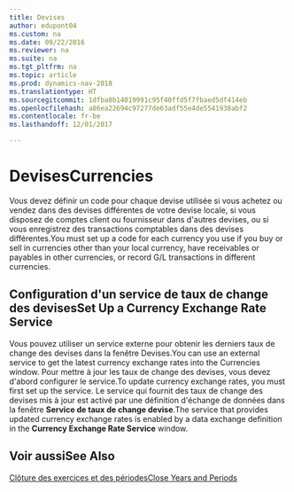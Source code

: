```yaml
---
title: Devises
author: edupont04
ms.custom: na
ms.date: 09/22/2016
ms.reviewer: na
ms.suite: na
ms.tgt_pltfrm: na
ms.topic: article
ms.prod: dynamics-nav-2018
ms.translationtype: HT
ms.sourcegitcommit: 1dfba8b14019991c95f40ffd5f7fbaed5df414eb
ms.openlocfilehash: a86ea22694c97277de63adf55e4de5541938abf2
ms.contentlocale: fr-be
ms.lasthandoff: 12/01/2017

---
```


# <a name="currencies"></a><span data-ttu-id="8554a-102">Devises</span><span class="sxs-lookup"><span data-stu-id="8554a-102">Currencies</span></span>
<span data-ttu-id="8554a-103">Vous devez définir un code pour chaque devise utilisée si vous achetez ou vendez dans des devises différentes de votre devise locale, si vous disposez de comptes client ou fournisseur dans d'autres devises, ou si vous enregistrez des transactions comptables dans des devises différentes.</span><span class="sxs-lookup"><span data-stu-id="8554a-103">You must set up a code for each currency you use if you buy or sell in currencies other than your local currency, have receivables or payables in other currencies, or record G/L transactions in different currencies.</span></span>  

## <a name="set-up-a-currency-exchange-rate-service"></a><span data-ttu-id="8554a-104">Configuration d'un service de taux de change des devises</span><span class="sxs-lookup"><span data-stu-id="8554a-104">Set Up a Currency Exchange Rate Service</span></span>
<span data-ttu-id="8554a-105">Vous pouvez utiliser un service externe pour obtenir les derniers taux de change des devises dans la fenêtre Devises.</span><span class="sxs-lookup"><span data-stu-id="8554a-105">You can use an external service to get the latest currency exchange rates into the Currencies window.</span></span> <span data-ttu-id="8554a-106">Pour mettre à jour les taux de change des devises, vous devez d'abord configurer le service.</span><span class="sxs-lookup"><span data-stu-id="8554a-106">To update currency exchange rates, you must first set up the service.</span></span>
<span data-ttu-id="8554a-107">Le service qui fournit des taux de change des devises mis à jour est activé par une définition d'échange de données dans la fenêtre **Service de taux de change devise**.</span><span class="sxs-lookup"><span data-stu-id="8554a-107">The service that provides updated currency exchange rates is enabled by a data exchange definition in the **Currency Exchange Rate Service** window.</span></span>  

## <a name="see-also"></a><span data-ttu-id="8554a-108">Voir aussi</span><span class="sxs-lookup"><span data-stu-id="8554a-108">See Also</span></span>
[<span data-ttu-id="8554a-109">Clôture des exercices et des périodes</span><span class="sxs-lookup"><span data-stu-id="8554a-109">Close Years and Periods</span></span>](year-close-years-periods.md)

